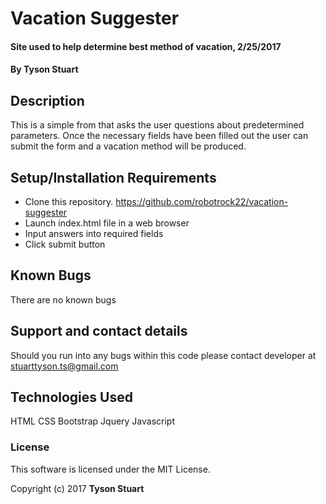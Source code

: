 # Vacation Suggester

#### Site used to help determine best method of vacation, 2/25/2017

#### By Tyson Stuart

## Description

This is a simple from that asks the user questions about predetermined parameters. Once the necessary fields have been filled out the user can submit the form and a vacation method will be produced.  

## Setup/Installation Requirements

* Clone this repository. https://github.com/robotrock22/vacation-suggester
* Launch index.html file in a web browser
* Input answers into required fields
* Click submit button

## Known Bugs

There are no known bugs

## Support and contact details

Should you run into any bugs within this code please contact developer at stuarttyson.ts@gmail.com

## Technologies Used

HTML
CSS
Bootstrap
Jquery
Javascript

### License

This software is licensed under the MIT License.

Copyright (c) 2017 **Tyson Stuart**
